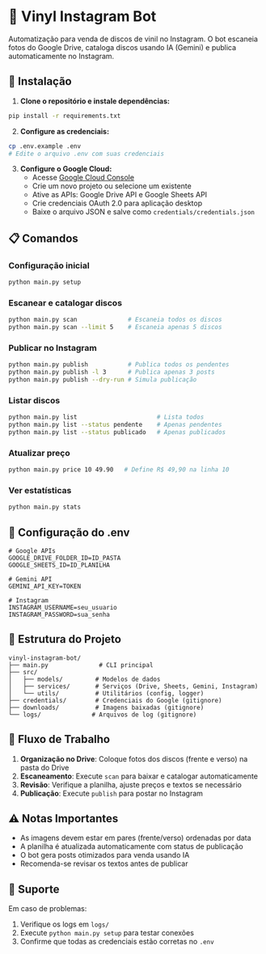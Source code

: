 # 🎵 Vinyl Instagram Bot

Automatização para venda de discos de vinil no Instagram. O bot escaneia fotos do Google Drive, cataloga discos usando IA (Gemini) e publica automaticamente no Instagram.

## 🚀 Instalação

1. **Clone o repositório e instale dependências:**
```bash
pip install -r requirements.txt
```

2. **Configure as credenciais:**
```bash
cp .env.example .env
# Edite o arquivo .env com suas credenciais
```

3. **Configure o Google Cloud:**
   - Acesse [Google Cloud Console](https://console.cloud.google.com)
   - Crie um novo projeto ou selecione um existente
   - Ative as APIs: Google Drive API e Google Sheets API
   - Crie credenciais OAuth 2.0 para aplicação desktop
   - Baixe o arquivo JSON e salve como `credentials/credentials.json`

## 📋 Comandos

### Configuração inicial
```bash
python main.py setup
```

### Escanear e catalogar discos
```bash
python main.py scan              # Escaneia todos os discos
python main.py scan --limit 5    # Escaneia apenas 5 discos
```

### Publicar no Instagram
```bash
python main.py publish           # Publica todos os pendentes
python main.py publish -l 3      # Publica apenas 3 posts
python main.py publish --dry-run # Simula publicação
```

### Listar discos
```bash
python main.py list                      # Lista todos
python main.py list --status pendente    # Apenas pendentes
python main.py list --status publicado   # Apenas publicados
```

### Atualizar preço
```bash
python main.py price 10 49.90   # Define R$ 49,90 na linha 10
```

### Ver estatísticas
```bash
python main.py stats
```

## 🔧 Configuração do .env

```env
# Google APIs
GOOGLE_DRIVE_FOLDER_ID=ID_PASTA
GOOGLE_SHEETS_ID=ID_PLANILHA

# Gemini API
GEMINI_API_KEY=TOKEN

# Instagram
INSTAGRAM_USERNAME=seu_usuario
INSTAGRAM_PASSWORD=sua_senha
```

## 📁 Estrutura do Projeto

```
vinyl-instagram-bot/
├── main.py              # CLI principal
├── src/
│   ├── models/         # Modelos de dados
│   ├── services/       # Serviços (Drive, Sheets, Gemini, Instagram)
│   └── utils/          # Utilitários (config, logger)
├── credentials/        # Credenciais do Google (gitignore)
├── downloads/          # Imagens baixadas (gitignore)
└── logs/              # Arquivos de log (gitignore)
```

## 🌟 Fluxo de Trabalho

1. **Organização no Drive**: Coloque fotos dos discos (frente e verso) na pasta do Drive
2. **Escaneamento**: Execute `scan` para baixar e catalogar automaticamente
3. **Revisão**: Verifique a planilha, ajuste preços e textos se necessário
4. **Publicação**: Execute `publish` para postar no Instagram

## ⚠️ Notas Importantes

- As imagens devem estar em pares (frente/verso) ordenadas por data
- A planilha é atualizada automaticamente com status de publicação
- O bot gera posts otimizados para venda usando IA
- Recomenda-se revisar os textos antes de publicar

## 🤝 Suporte

Em caso de problemas:
1. Verifique os logs em `logs/`
2. Execute `python main.py setup` para testar conexões
3. Confirme que todas as credenciais estão corretas no `.env`